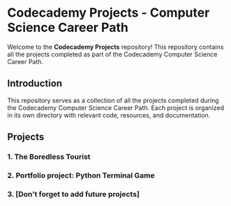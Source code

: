 # Codecademy Projects - Computer Science Career Path

Welcome to the **Codecademy Projects** repository! This repository contains all the projects completed as part of the Codecademy Computer Science Career Path.

## Introduction

This repository serves as a collection of all the projects completed during the Codecademy Computer Science Career Path. Each project is organized in its own directory with relevant code, resources, and documentation.

## Projects

### 1. The Boredless Tourist

### 2. Portfolio project: Python Terminal Game

### 3. [Don't forget to add future projects]
